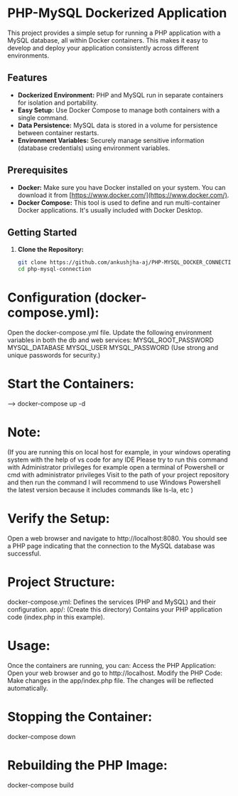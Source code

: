 # PHP-MySQL Dockerized Application

This project provides a simple setup for running a PHP application with a MySQL database, all within Docker containers. This makes it easy to develop and deploy your application consistently across different environments.

## Features

* **Dockerized Environment:** PHP and MySQL run in separate containers for isolation and portability.
* **Easy Setup:** Use Docker Compose to manage both containers with a single command.
* **Data Persistence:** MySQL data is stored in a volume for persistence between container restarts.
* **Environment Variables:**  Securely manage sensitive information (database credentials) using environment variables.

## Prerequisites

* **Docker:** Make sure you have Docker installed on your system. You can download it from [https://www.docker.com/](https://www.docker.com/).
* **Docker Compose:** This tool is used to define and run multi-container Docker applications. It's usually included with Docker Desktop.

## Getting Started

1. **Clone the Repository:**
   ```bash
   git clone https://github.com/ankushjha-aj/PHP-MYSQL_DOCKER_CONNECTION.git (Public repo) 
   cd php-mysql-connection 

# Configuration (docker-compose.yml):

Open the docker-compose.yml file.
Update the following environment variables in both the db and web services:
MYSQL_ROOT_PASSWORD
MYSQL_DATABASE
MYSQL_USER
MYSQL_PASSWORD (Use strong and unique passwords for security.)

# Start the Containers:

--> docker-compose up -d 

# Note:
(If you are running this on local host for example, in your windows operating system with the help of vs code for any IDE Please try to run this command with Administrator privileges for example open a terminal of Powershell or cmd with administrator privileges Visit to the path of your project repository and then run the command I will recommend to use Windows Powershell the latest version because it includes commands like ls-la, etc )

# Verify the Setup:
Open a web browser and navigate to http://localhost:8080. You should see a PHP page
indicating that the connection to the MySQL database was successful.

# Project Structure:
docker-compose.yml: Defines the services (PHP and MySQL) and their configuration.
app/: (Create this directory) Contains your PHP application code (index.php in this example).

# Usage:
Once the containers are running, you can:
Access the PHP Application: Open your web browser and go to http://localhost.
Modify the PHP Code: Make changes in the app/index.php file. The changes will be reflected automatically.

# Stopping the Container:
docker-compose down

# Rebuilding the PHP Image:
docker-compose build


